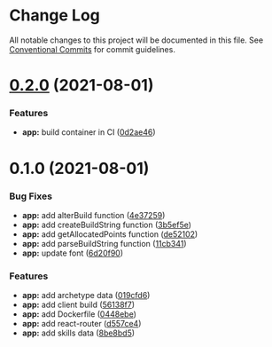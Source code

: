 # Change Log

All notable changes to this project will be documented in this file.
See [Conventional Commits](https://conventionalcommits.org) for commit guidelines.

# [0.2.0](https://github.com/ashesdb/ashesdb/compare/@ashesdb/app@0.1.0...@ashesdb/app@0.2.0) (2021-08-01)


### Features

* **app:** build container in CI ([0d2ae46](https://github.com/ashesdb/ashesdb/commit/0d2ae464ecc7731f34e817a8b067db4d029f1d04))





# 0.1.0 (2021-08-01)


### Bug Fixes

* **app:** add alterBuild function ([4e37259](https://github.com/ashesdb/ashesdb/commit/4e37259a0978723ff68b19789a49e34241eec2f9))
* **app:** add createBuildString function ([3b5ef5e](https://github.com/ashesdb/ashesdb/commit/3b5ef5e4b8d8fe229b5c8becee9fe5c9e6f91eea))
* **app:** add getAllocatedPoints function ([de52102](https://github.com/ashesdb/ashesdb/commit/de5210248fa161fc2a3515035d71a74d4675be50))
* **app:** add parseBuildString function ([11cb341](https://github.com/ashesdb/ashesdb/commit/11cb3419671c650a8e86c492ac03d69a337dbb79))
* **app:** update font ([6d20f90](https://github.com/ashesdb/ashesdb/commit/6d20f901327234524782242e0d6d8ad9c275f3fa))


### Features

* **app:** add archetype data ([019cfd6](https://github.com/ashesdb/ashesdb/commit/019cfd6aa7218341294ad184c964e20fde366aa3))
* **app:** add client build ([56138f7](https://github.com/ashesdb/ashesdb/commit/56138f7ded81c198f14e766eac468fdefcb819b0))
* **app:** add Dockerfile ([0448ebe](https://github.com/ashesdb/ashesdb/commit/0448ebec17b53426b3f3d32098a2d6ee9a26532b))
* **app:** add react-router ([d557ce4](https://github.com/ashesdb/ashesdb/commit/d557ce466370060d9c5e82d4a1f5db4f7b557f87))
* **app:** add skills data ([8be8bd5](https://github.com/ashesdb/ashesdb/commit/8be8bd5eca931b27588dc1c6a1b39ff220481f05))
